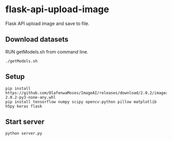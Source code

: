 # flask-api-upload-image
Flask API upload image and save to file.

## Download datasets

RUN getModels.sh from command line.
```
./getModels.sh
```

## Setup
```
pip install https://github.com/OlafenwaMoses/ImageAI/releases/download/2.0.2/imageai-2.0.2-py3-none-any.whl
pip install tensorflow numpy scipy opencv-python pillow matplotlib h5py keras flask
```

## Start server
```
python server.py
```